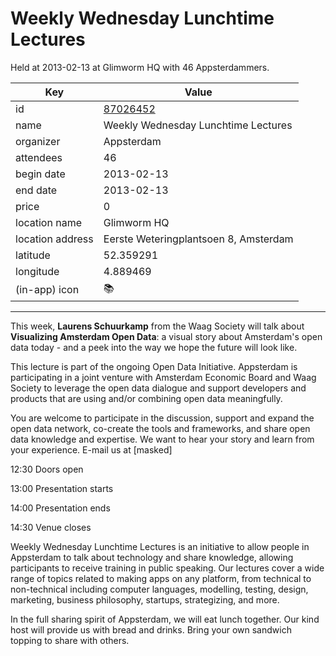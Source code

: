 # Weekly Wednesday Lunchtime Lectures
Held at 2013-02-13 at Glimworm HQ with 46 Appsterdammers.
        
|Key|Value
|---|---|
|id|[87026452](https://www.meetup.com/appsterdam/events/87026452/)|
|name|Weekly Wednesday Lunchtime Lectures|
|organizer|Appsterdam|
|attendees|46|
|begin date|2013-02-13|
|end date|2013-02-13|
|price|0|
|location name|Glimworm HQ|
|location address|Eerste Weteringplantsoen 8, Amsterdam|
|latitude|52.359291|
|longitude|4.889469|
|(in-app) icon|📚|

---

This week, **Laurens Schuurkamp** from the Waag Society will talk about **Visualizing Amsterdam Open Data**: a visual story about Amsterdam's open data today - and a peek into the way we hope the future will look like.

This lecture is part of the ongoing Open Data Initiative. Appsterdam is participating in a joint venture with Amsterdam Economic Board and Waag Society to leverage the open data dialogue and support developers and products that are using and/or combining open data meaningfully.

You are welcome to participate in the discussion, support and expand the open data network, co-create the tools and frameworks, and share open data knowledge and expertise. We want to hear your story and learn from your experience. E-mail us at [masked]

12:30 Doors open

13:00 Presentation starts

14:00 Presentation ends

14:30 Venue closes

Weekly Wednesday Lunchtime Lectures is an initiative to allow people in Appsterdam to talk about technology and share knowledge, allowing participants to receive training in public speaking. Our lectures cover a wide range of topics related to making apps on any platform, from technical to non-technical including computer languages, modelling, testing, design, marketing, business philosophy, startups, strategizing, and more.

In the full sharing spirit of Appsterdam, we will eat lunch together. Our kind host will provide us with bread and drinks. Bring your own sandwich topping to share with others.



